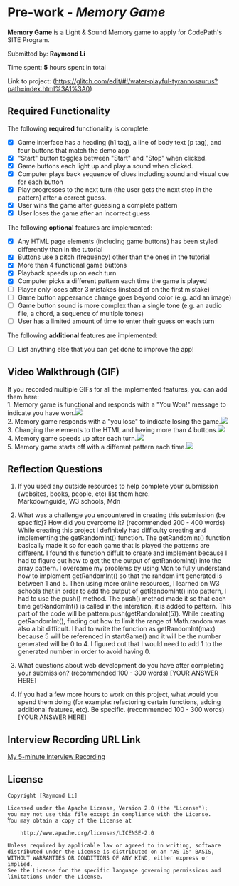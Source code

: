 # Pre-work - *Memory Game*

**Memory Game** is a Light & Sound Memory game to apply for CodePath's SITE Program. 

Submitted by: **Raymond Li**

Time spent: **5** hours spent in total

Link to project: (https://glitch.com/edit/#!/water-playful-tyrannosaurus?path=index.html%3A1%3A0)

## Required Functionality

The following **required** functionality is complete:

* [x] Game interface has a heading (h1 tag), a line of body text (p tag), and four buttons that match the demo app
* [x] "Start" button toggles between "Start" and "Stop" when clicked. 
* [x] Game buttons each light up and play a sound when clicked. 
* [x] Computer plays back sequence of clues including sound and visual cue for each button
* [x] Play progresses to the next turn (the user gets the next step in the pattern) after a correct guess. 
* [x] User wins the game after guessing a complete pattern
* [x] User loses the game after an incorrect guess

The following **optional** features are implemented:

* [x] Any HTML page elements (including game buttons) has been styled differently than in the tutorial
* [x] Buttons use a pitch (frequency) other than the ones in the tutorial
* [x] More than 4 functional game buttons
* [x] Playback speeds up on each turn
* [x] Computer picks a different pattern each time the game is played
* [ ] Player only loses after 3 mistakes (instead of on the first mistake)
* [ ] Game button appearance change goes beyond color (e.g. add an image)
* [ ] Game button sound is more complex than a single tone (e.g. an audio file, a chord, a sequence of multiple tones)
* [ ] User has a limited amount of time to enter their guess on each turn

The following **additional** features are implemented:

- [ ] List anything else that you can get done to improve the app!

## Video Walkthrough (GIF)

If you recorded multiple GIFs for all the implemented features, you can add them here:
<br>1. Memory game is functional and responds with a "You Won!" message to indicate you have won.![](http://g.recordit.co/RG55rwQDxo.gif)
<br>2. Memory game responds with a "you lose" to indicate losing the game.![](http://g.recordit.co/uFaEjbVwCp.gif)
<br>3. Changing the elements to the HTML and having more than 4 buttons.![](http://g.recordit.co/luj0dAiVjp.gif)
<br>4. Memory game speeds up after each turn.![](http://g.recordit.co/Cp5G1n2VN7.gif)
<br>5. Memory game starts off with a different pattern each time.![](http://g.recordit.co/qR1K8iS4GC.gif)

## Reflection Questions
1. If you used any outside resources to help complete your submission (websites, books, people, etc) list them here. 
<br>Markdownguide, W3 schools, Mdn

2. What was a challenge you encountered in creating this submission (be specific)? How did you overcome it? (recommended 200 - 400 words) 
<br>While creating this project I definitely had difficulty creating and implementing the getRandomInt() function. The getRandomInt() function basically made it so for each game that is played the patterns are different. I found this function diffult to create and implement because I had to figure out how to get the the output of getRandomInt() into the array pattern. I overcame my problems by using Mdn to fully understand how to implement getRandomInt() so that the random int generated is between 1 and 5. Then using more online resources, I learned on W3 schools that in order to add the output of getRandomInt() into pattern, I had to use the push() method. The push() method made it so that each time getRandomInt() is called in the interation, it is added to pattern. This part of the code will be pattern.push(getRandomInt(5)). While creating getRandomInt(), finding out how to limit the range of Math.random was also a bit difficult. I had to write the function as getRandomInt(max) because 5 will be referenced in startGame() and it will be the number generated will be 0 to 4. I figured out that I would need to add 1 to the generated number in order to avoid having 0.

3. What questions about web development do you have after completing your submission? (recommended 100 - 300 words) 
[YOUR ANSWER HERE]

4. If you had a few more hours to work on this project, what would you spend them doing (for example: refactoring certain functions, adding additional features, etc). Be specific. (recommended 100 - 300 words) 
[YOUR ANSWER HERE]



## Interview Recording URL Link

[My 5-minute Interview Recording](your-link-here)


## License

    Copyright [Raymond Li]

    Licensed under the Apache License, Version 2.0 (the "License");
    you may not use this file except in compliance with the License.
    You may obtain a copy of the License at

        http://www.apache.org/licenses/LICENSE-2.0

    Unless required by applicable law or agreed to in writing, software
    distributed under the License is distributed on an "AS IS" BASIS,
    WITHOUT WARRANTIES OR CONDITIONS OF ANY KIND, either express or implied.
    See the License for the specific language governing permissions and
    limitations under the License.
